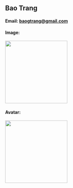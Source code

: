 ## Bao Trang
#### Email: baogtrang@gmail.com
#### Image: 
<img src="https://thumbs2.imgbox.com/f1/ae/YPiRCoDA_t.jpg" width="200">

#### Avatar:
<img src="https://thumbs2.imgbox.com/f1/ae/YPiRCoDA_t.jpg" width="200">

